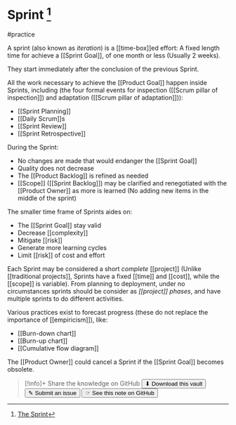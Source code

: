 # Sprint [^1]
#practice 

A sprint (also known as _iteration_) is a [[time-box]]ed effort: A fixed length time for achieve a [[Sprint Goal]], of one month or less (Usually 2 weeks).

They start immediately after the conclusion of the previous Sprint.

All the work necessary to achieve the [[Product Goal]] happen inside Sprints, including (the four formal events for inspection ([[Scrum pillar of inspection]]) and adaptation ([[Scrum pillar of adaptation]])):

- [[Sprint Planning]]
- [[Daily Scrum]]s
- [[Sprint Review]]
- [[Sprint Retrospective]]


During the Sprint:
- No changes are made that would endanger the [[Sprint Goal]]
- Quality does not decrease
- The [[Product Backlog]] is refined as needed
- [[Scope]] ([[Sprint Backlog]]) may be clarified and renegotiated with the [[Product Owner]] as more is learned (No adding new items in the middle of the sprint)


The smaller time frame of Sprints aides on: 
- The [[Sprint Goal]] stay valid 
- Decrease [[complexity]]
- Mitigate [[risk]]
- Generate more learning cycles
- Limit [[risk]] of cost and effort 

Each Sprint may be considered a short _complete_ [[project]] (Unlike [[traditional projects]], Sprints have a fixed [[time]] and [[cost]], while the [[scope]] is variable). From planning to deployment, under no circumstances sprints should be consider as _[[project]] phases_, and have multiple sprints to do different activities.

Various practices exist to forecast progress (these do not replace the importance of [[empiricism]]), like:
- [[Burn-down chart]]
- [[Burn-up chart]]
- [[Cumulative flow diagram]]

The [[Product Owner]] could cancel a Sprint if the [[Sprint Goal]] becomes obsolete.

[^1]: [The Sprint](https://scrumguides.org/scrum-guide.html#the-sprint)


> [!info]+ Share the knowledge on GitHub
> [<button>⬇ Download this vault</button>](https://github.com/mauvera94/Agile-Multiverse) [<button> ✎ Submit an issue</button>](https://github.com/mauvera94/Agile-Multiverse/issues) [<button> ☞ See this note on GitHub</button>](<https://github.com/mauvera94/Agile-Multiverse/blob/main/Agile_Multiverse/Sprint.md>)